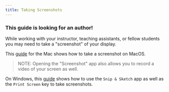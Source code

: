 ```yaml
---
title: Taking Screenshots
---
```


### This guide is looking for an author!

While working with your instructor, teaching assistants, or fellow students you
may need to take a "screenshot" of your display.

This [guide](https://support.apple.com/en-us/HT201361) for the Mac shows how to
take a screenshot on MacOS.

> NOTE: Opening the "Screenshot" app also allows you to record a video of your
> screen as well.

On Windows, this
[guide](https://support.microsoft.com/en-us/windows/how-to-take-and-annotate-screenshots-on-windows-10-ca08e124-cc30-2579-3e55-6db63e36fbb9)
shows how to use the `Snip & Sketch` app as well as the `Print Screen` key to
take screenshots.
